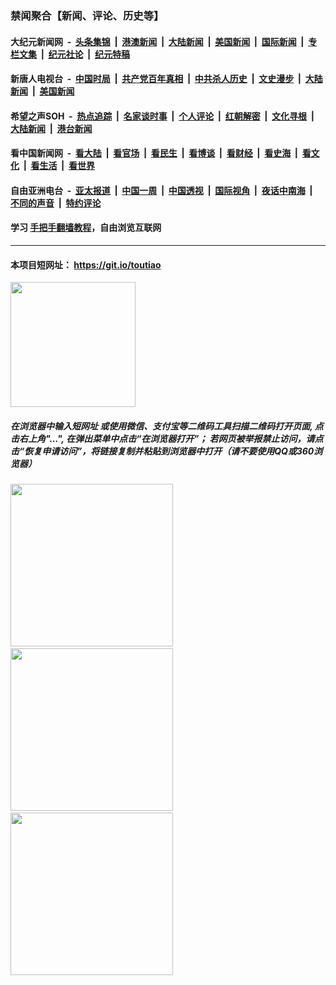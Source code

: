 ### 禁闻聚合【新闻、评论、历史等】

#### 大纪元新闻网 &nbsp;-&nbsp; [头条集锦](indexes/E头条集锦.md?t=02150255) &nbsp;|&nbsp; [港澳新闻](indexes/E港澳新闻.md?t=02150255)  &nbsp;|&nbsp; [大陆新闻](indexes/E大陆新闻.md?t=02150255) &nbsp;|&nbsp; [美国新闻](indexes/E美国新闻.md?t=02150255) &nbsp;|&nbsp; [国际新闻](indexes/E国际新闻.md?t=02150255) &nbsp;|&nbsp; [专栏文集](indexes/E专栏文集.md?t=02150255) &nbsp;|&nbsp; [纪元社论](indexes/E纪元社论.md?t=02150255) &nbsp;|&nbsp; [纪元特稿](indexes/E纪元特稿.md?t=02150255) 

#### 新唐人电视台 &nbsp;-&nbsp; [中国时局](indexes/N中国时局.md?t=02150255) &nbsp;|&nbsp; [共产党百年真相](indexes/N共产党百年真相.md?t=02150255) &nbsp;|&nbsp; [中共杀人历史](indexes/N中共杀人历史.md?t=02150255) &nbsp;|&nbsp; [文史漫步](indexes/N文史漫步.md?t=02150255) &nbsp;|&nbsp; [大陆新闻](indexes/N大陆新闻.md?t=02150255) &nbsp;|&nbsp; [美国新闻](indexes/N美国新闻.md?t=02150255)

#### 希望之声SOH &nbsp;-&nbsp; [热点追踪](indexes/H热点追踪.md?t=02150255) &nbsp;|&nbsp; [名家谈时事](indexes/H名家谈时事.md?t=02150255) &nbsp;|&nbsp; [个人评论](indexes/H个人评论.md?t=02150255)  &nbsp;|&nbsp; [红朝解密](indexes/H红朝解密.md?t=02150255) &nbsp;|&nbsp; [文化寻根](indexes/H文化寻根.md?t=02150255) &nbsp;|&nbsp; [大陆新闻](indexes/H大陆新闻.md?t=02150255) &nbsp;|&nbsp; [港台新闻](indexes/H港台新闻.md?t=02150255)

#### 看中国新闻网 &nbsp;-&nbsp; [看大陆](indexes/S看大陆.md?t=02150255) &nbsp;|&nbsp; [看官场](indexes/S看官场.md?t=02150255) &nbsp;|&nbsp; [看民生](indexes/S看民生.md?t=02150255)  &nbsp;|&nbsp; [看博谈](indexes/S看博谈.md?t=02150255) &nbsp;|&nbsp; [看财经](indexes/S看财经.md?t=02150255) &nbsp;|&nbsp; [看史海](indexes/S看史海.md?t=02150255) &nbsp;|&nbsp; [看文化](indexes/S看文化.md?t=02150255) &nbsp;|&nbsp; [看生活](indexes/S看生活.md?t=02150255) &nbsp;|&nbsp; [看世界](indexes/S看世界.md?t=02150255)

#### 自由亚洲电台 &nbsp;-&nbsp; [亚太报道](indexes/R亚太报道.md?t=02150255) &nbsp;|&nbsp; [中国一周](indexes/R中国一周.md?t=02150255) &nbsp;|&nbsp; [中国透视](indexes/R中国透视.md?t=02150255)  &nbsp;|&nbsp; [国际视角](indexes/R国际视角.md?t=02150255) &nbsp;|&nbsp; [夜话中南海](indexes/R夜话中南海.md?t=02150255) &nbsp;|&nbsp; [不同的声音](indexes/R不同的声音.md?t=02150255) &nbsp;|&nbsp; [特约评论](indexes/R特约评论.md?t=02150255)

#### 学习 [手把手翻墙教程](https://github.com/gfw-breaker/guides/wiki)，自由浏览互联网

----

#### 本项目短网址： https://git.io/toutiao
<img src="https://raw.githubusercontent.com/gfw-breaker/banned-news/master/scripts/img/qr.png" width="200px"/>  

##### 在浏览器中输入短网址 或使用微信、支付宝等二维码工具扫描二维码打开页面, 点击右上角"...", 在弹出菜单中点击“在浏览器打开”； 若网页被举报禁止访问，请点击“恢复申请访问”，将链接复制并粘贴到浏览器中打开（请不要使用QQ或360浏览器）

<img src="https://raw.githubusercontent.com/gfw-breaker/banned-news/master/scripts/img/1.png" width="260px"/> &nbsp; <img src="https://raw.githubusercontent.com/gfw-breaker/banned-news/master/scripts/img/2.png" width="260px"/> &nbsp; <img src="https://raw.githubusercontent.com/gfw-breaker/banned-news/master/scripts/img/3.png" width="260px"/>
